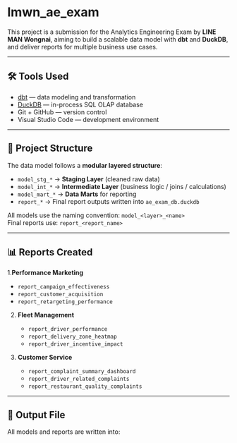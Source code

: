 # lmwn_ae_exam

This project is a submission for the Analytics Engineering Exam by **LINE MAN Wongnai**, aiming to build a scalable data model with **dbt** and **DuckDB**, and deliver reports for multiple business use cases.

---

## 🛠 Tools Used

- [dbt](https://www.getdbt.com/) — data modeling and transformation
- [DuckDB](https://duckdb.org/) — in-process SQL OLAP database
- Git + GitHub — version control
- Visual Studio Code — development environment

---

## 🧱 Project Structure

The data model follows a **modular layered structure**:

- `model_stg_*` → **Staging Layer** (cleaned raw data)
- `model_int_*` → **Intermediate Layer** (business logic / joins / calculations)
- `model_mart_*` → **Data Marts** for reporting
- `report_*` → Final report outputs written into `ae_exam_db.duckdb`

All models use the naming convention: `model_<layer>_<name>`  
Final reports use: `report_<report_name>`

---

## 📊 Reports Created

1.**Performance Marketing**
   - `report_campaign_effectiveness`
   - `report_customer_acquisition`
   - `report_retargeting_performance`
2. **Fleet Management**
   - `report_driver_performance`
   - `report_delivery_zone_heatmap`
   - `report_driver_incentive_impact`

3. **Customer Service**
   - `report_complaint_summary_dashboard`
   - `report_driver_related_complaints`
   - `report_restaurant_quality_complaints`

---

## 📁 Output File

All models and reports are written into:
